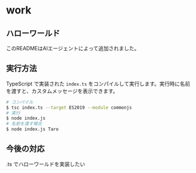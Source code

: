 # work

## ハローワールド
このREADMEはAIエージェントによって追加されました。

## 実行方法
TypeScript で実装された `index.ts` をコンパイルして実行します。実行時に名前を渡すと、カスタムメッセージを表示できます。

```bash
# コンパイル
$ tsc index.ts --target ES2019 --module commonjs
# 実行
$ node index.js
# 名前を渡す場合
$ node index.js Taro
```

## 今後の対応
.ts でハローワールドを実装したい
